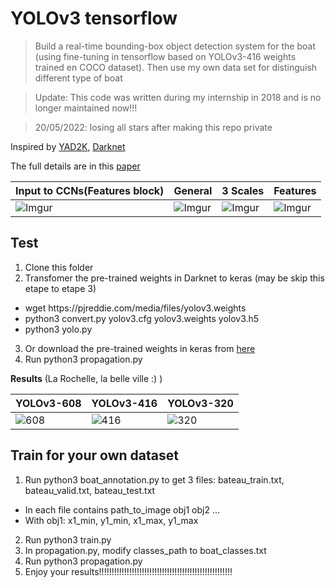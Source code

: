 # YOLOv3 tensorflow 
> Build a real-time bounding-box object detection system for the boat (using fine-tuning in tensorflow based on YOLOv3-416 weights trained en COCO dataset). Then use my own data set for distinguish different type of boat  

> Update: This code was written during my internship in 2018 and is no longer maintained now!!!


> 20/05/2022: losing all stars after making this repo private


Inspired by [YAD2K](https://github.com/allanzelener/YAD2K), [Darknet](https://github.com/pjreddie/darknet) 


The full details are in this [paper](https://pjreddie.com/media/files/papers/YOLOv3.pdf)

<!--
##  Architecture


Thank you [Ayoosh Kathuria](https://towardsdatascience.com/yolo-v3-object-detection-53fb7d3bfe6b) for your great image!


![Imgur](https://i.imgur.com/ToEbljZ.png)
-->

| Input to CCNs(Features block) | General | 3 Scales | Features |
|-------------------------------|---------|----------|--------- |
| ![Imgur](https://i.imgur.com/BVWAq2e.png) | ![Imgur](https://i.imgur.com/7MKumGI.png?1) | ![Imgur](https://i.imgur.com/WfaG4Cw.png) | ![Imgur](https://i.imgur.com/C6DjsB9.jpg) |


## Test
1. Clone this folder
2. Transfomer the pre-trained weights in Darknet to keras (may be skip this etape to etape 3)
  <ul>
  <li>wget https://pjreddie.com/media/files/yolov3.weights </li>
  <li>python3 convert.py yolov3.cfg yolov3.weights yolov3.h5</li>
  <li>python3 yolo.py </li>
  </ul>
  
  
3. Or download the pre-trained weights in keras from [here](https://drive.google.com/open?id=1cVWJE1hv1M_KxzyJN6NE52L2JKqjW133)
4. Run python3 propagation.py 


**Results** (La Rochelle, la belle ville :) )


| YOLOv3-608 | YOLOv3-416 | YOLOv3-320 |
|------------|------------|------------|
| ![608](https://i.imgur.com/d6wCvfx.jpg) | ![416](https://i.imgur.com/jL2gnXW.jpg) | ![320](https://i.imgur.com/XlOdq1N.jpg) |


## Train for your own dataset


1. Run python3 boat_annotation.py to get 3 files: bateau_train.txt, bateau_valid.txt, bateau_test.txt
  <ul>
  <li>In each file contains path_to_image obj1 obj2 ...</li>
  <li>With obj1: x1_min, y1_min, x1_max, y1_max</li>
  </ul>
  
  
2. Run python3 train.py
3. In propagation.py, modify classes_path to boat_classes.txt
4. Run python3 propagation.py
5. Enjoy your results!!!!!!!!!!!!!!!!!!!!!!!!!!!!!!!!!!!!!!!!!!!!!!!!!!!!!


